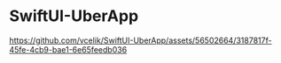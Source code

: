 # SwiftUI-UberApp


https://github.com/vcelik/SwiftUI-UberApp/assets/56502664/3187817f-45fe-4cb9-bae1-6e65feedb036

